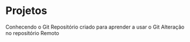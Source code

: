 # Projetos
 Conhecendo o Git
 Repositório criado para aprender a usar o Git
 Alteração no repositório Remoto
